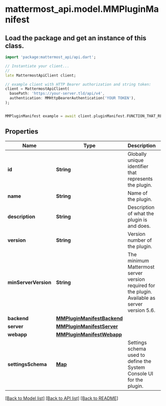 # mattermost_api.model.MMPluginManifest

## Load the package and get an instance of this class.
```dart
import 'package:mattermost_api/api.dart';

// Instantiate your client...
//
late MattermostApiClient client;

// example client with HTTP Bearer authorization and string token:
client = MattermostApiClient(
  basePath: 'https://your-server.tld/api/v4',
  authentication: MMHttpBearerAuthentication('YOUR TOKEN'),
);


MMPluginManifest example = await client.pluginManifest.FUNCTION_THAT_RETURNS_THIS_CLASS();

```

## Properties
Name | Type | Description | Notes
------------ | ------------- | ------------- | -------------
**id** | **String** | Globally unique identifier that represents the plugin. | [optional] 
**name** | **String** | Name of the plugin. | [optional] 
**description** | **String** | Description of what the plugin is and does. | [optional] 
**version** | **String** | Version number of the plugin. | [optional] 
**minServerVersion** | **String** | The minimum Mattermost server version required for the plugin.  Available as server version 5.6.  | [optional] 
**backend** | [**MMPluginManifestBackend**](MMPluginManifestBackend.md) |  | [optional] 
**server** | [**MMPluginManifestServer**](MMPluginManifestServer.md) |  | [optional] 
**webapp** | [**MMPluginManifestWebapp**](MMPluginManifestWebapp.md) |  | [optional] 
**settingsSchema** | [**Map**](.md) | Settings schema used to define the System Console UI for the plugin. | [optional] 

[[Back to Model list]](../GENERATED_README.md#documentation-for-models) [[Back to API list]](../GENERATED_README.md#documentation-for-api-endpoints) [[Back to README]](../GENERATED_README.md)


